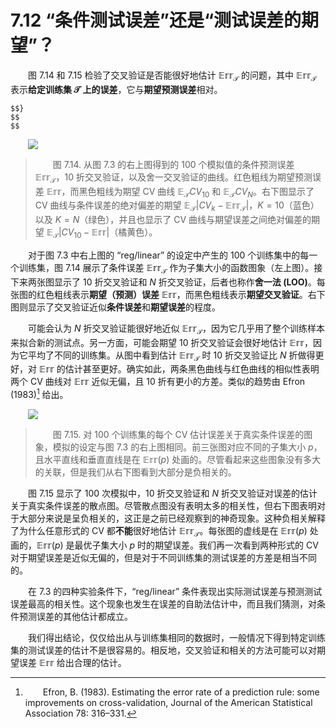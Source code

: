 # 7.12 “条件测试误差”还是“测试误差的期望”？
<style>p{text-indent:2em;2}</style>

图 7.14 和 7.15 检验了交叉验证是否能很好地估计 $\mathbb{Err}_{\mathcal{T}}$ 的问题，其中 $\mathbb{Err}_{\mathcal{T}}$ 表示**给定训练集 $\mathcal{T}$ 上的误差**<!--（228页的式（7.15））-->，它与**期望预测误差**相对。

```{note}
$$}
$$
$$

```

![](../img/07/fig7.14.png)

> 图 7.14. 从图 7.3 的右上图得到的 100 个模拟值的条件预测误差 $\mathbb{Err}_{\mathcal{T}}$，10 折交叉验证，以及舍一交叉验证的曲线。红色粗线为期望预测误差 $\mathbb{Err}$，而黑色粗线为期望 CV 曲线 $\mathbb{E}_{\mathcal{T}}CV_{10}$ 和 $\mathbb{E}_{\mathcal{T}}CV_N$。右下图显示了 CV 曲线与条件误差的绝对偏差的期望 $\mathbb{E}_{\mathcal{T}}\vert CV_k-\mathbb{Err}_{\mathcal{T}}\vert$，$K=10$（蓝色）以及 $K=N$（绿色），并且也显示了 CV 曲线与期望误差之间绝对偏差的期望 $\mathbb{E}_{\mathcal{T}}\vert CV_{10}-\mathbb{Err}\vert$（橘黄色）。

对于图 7.3 中右上图的 “reg/linear” 的设定中产生的 100 个训练集中的每一个训练集，图 7.14 展示了条件误差 $\mathbb{Err}_{\mathcal{T}}$ 作为子集大小的函数图象（左上图）。接下来两张图显示了 $10$ 折交叉验证和 $N$ 折交叉验证，后者也称作**舍一法 (LOO)**。每张图的红色粗线表示**期望（预测）误差** $\mathbb{Err}$，而黑色粗线表示**期望交叉验证**。右下图则显示了交叉验证近似**条件误差**和**期望误差**的程度。

可能会认为 $N$ 折交叉验证能很好地近似 $\mathbb{Err}_{\mathcal{T}}$，因为它几乎用了整个训练样本来拟合新的测试点。另一方面，可能会期望 $10$ 折交叉验证会很好地估计 $\mathbb{Err}$，因为它平均了不同的训练集。从图中看到估计 $\mathbb{Err}_{\mathcal{T}}$ 时 $10$ 折交叉验证比 $N$ 折做得更好，对 $\mathbb{Err}$ 的估计甚至更好。确实如此，两条黑色曲线与红色曲线的相似性表明两个 CV 曲线对 $\mathbb{Err}$ 近似无偏，且 $10$ 折有更小的方差。类似的趋势由 Efron (1983)[^1] 给出。

![](../img/07/fig7.15.png)

> 图 7.15.  对 100 个训练集的每个 CV 估计误差关于真实条件误差的图象，模拟的设定与图 7.3 的右上图相同。前三张图对应不同的子集大小 $p$，且水平直线和垂直直线是在 $\mathbb{Err}(p)$ 处画的。尽管看起来这些图象没有多大的关联，但是我们从右下图看到大部分是负相关的。

图 7.15 显示了 100 次模拟中，10 折交叉验证和 $N$ 折交叉验证对误差的估计关于真实条件误差的散点图。尽管散点图没有表明太多的相关性，但右下图表明对于大部分来说是呈负相关的，这正是之前已经观察到的神奇现象。这种负相关解释了为什么任意形式的 CV 都**不能**很好地估计 $\mathbb{Err}_{\mathcal{T}}$。每张图的虚线是在 $\mathbb{Err}(p)$ 处画的，$\mathbb{Err}(p)$ 是最优子集大小 $p$ 时的期望误差。我们再一次看到两种形式的 CV 对于期望误差是近似无偏的，但是对于不同训练集的测试误差的方差是相当不同的。

在 7.3 的四种实验条件下，“reg/linear” 条件表现出实际测试误差与预测测试误差最高的相关性。这个现象也发生在误差的自助法估计中，而且我们猜测，对条件预测误差的其他估计都成立。

我们得出结论，仅仅给出从与训练集相同的数据时，一般情况下得到特定训练集的测试误差的估计不是很容易的。相反地，交叉验证和相关的方法可能可以对期望误差 $\mathbb{Err}$ 给出合理的估计。

[^1]: Efron, B. (1983). Estimating the error rate of a prediction rule: some improvements on cross-validation, Journal of the American Statistical Association 78: 316–331.